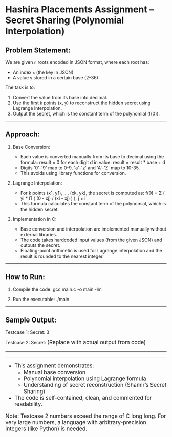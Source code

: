 Hashira Placements Assignment – Secret Sharing (Polynomial Interpolation)
========================================================================

Problem Statement:
------------------
We are given `n` roots encoded in JSON format, where each root has:
- An index `x` (the key in JSON)
- A value `y` stored in a certain base (2–36)

The task is to:
1. Convert the value from its base into decimal.
2. Use the first `k` points (x, y) to reconstruct the hidden secret using Lagrange interpolation.
3. Output the secret, which is the constant term of the polynomial (f(0)).

---

Approach:
---------
1. Base Conversion:
   - Each value is converted manually from its base to decimal using the formula:
     result = 0
     for each digit d in value:
         result = result * base + d
   - Digits '0'-'9' map to 0-9, 'a'-'z' and 'A'-'Z' map to 10-35.
   - This avoids using library functions for conversion.

2. Lagrange Interpolation:
   - For k points (x1, y1), ..., (xk, yk), the secret is computed as:
     f(0) = Σ ( yi * Π ( (0 - xj) / (xi - xj) ) ), j ≠ i
   - This formula calculates the constant term of the polynomial, which is the hidden secret.

3. Implementation in C:
   - Base conversion and interpolation are implemented manually without external libraries.
   - The code takes hardcoded input values (from the given JSON) and outputs the secret.
   - Floating-point arithmetic is used for Lagrange interpolation and the result is rounded to the nearest integer.

---

How to Run:
-----------
1. Compile the code:
   gcc main.c -o main -lm

2. Run the executable:
   ./main

---

Sample Output:
--------------
Testcase 1:
Secret: 3

Testcase 2:
Secret: <big integer>   (Replace with actual output from code)

---

------
- This assignment demonstrates:
  - Manual base conversion
  - Polynomial interpolation using Lagrange formula
  - Understanding of secret reconstruction (Shamir’s Secret Sharing)
- The code is self-contained, clean, and commented for readability.

Note: Testcase 2 numbers exceed the range of C long long.
For very large numbers, a language with arbitrary-precision integers (like Python) is needed.



